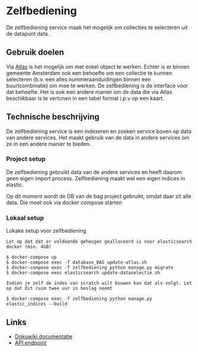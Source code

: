 # Zelfbediening
De zelfbediening service maak het mogelijk om collecties te selecteren uit de datapunt data.

## Gebruik doelen
Via [Atlas](http://atlas.amsterdam.nl) is het mogelijk om met enkel object te werken. Echter is er binnen gemeente Amsterdam ook een behoefte om een collectie te kunnen selecteren (b.v. een alles nummeraanduidingen binnen een buurtcombinatie) om mee te werken. De zelfbediening is de interface voor dat behoefte. Het is ook een andere manier om de data die via Atlas beschikbaar is te vertonen in een tabel format i.p.v op een kaart.

## Technische beschrijving
De zelfbediening service is een indexeren en zoeken service boven op data van andere services. Het maakt gebruik van de data in andere services om ze in een andere manier te bieden.

### Project setup
De zelfbediening gebruikt data van de andere services en heeft daarom geen eigen import process. Zelfbediening maakt wel een eigen indices in elastic.

Op dit moment wordt de DB van de bag project gebruikt, omdat daar zit alle data. Die moet ook via docker compose starten

### Lokaal setup
Lokake setup voor zelfbediening

`Let op dat dat er voldoende geheugen gealloceerd is voor elasticsearch docker (min. 4GB)`

```
$ docker-compose up
$ docker-compose exec -T database_BAG update-atlas.sh
$ docker-compose exec -T zelfbediening python manage.py migrate
$ docker-compose exec elasticsearch update-dataselectie.sh
```

`Indien je zelf de index van scratch wilt bouwen kan dat als volgt. Let op dat dit ruim twee uur in beslag neemt`
```
$ docker-compose exec -T zelfbediening python manage.py elastic_indices --build
```

 ## Links
 - [Dokuwiki documentatie](https://dokuwiki.datapunt.amsterdam.nl/doku.php?id=start:datapunt:zelfbedieningsconfluence)
 - [API endpoint](https://api.datapunt.amsterdam.nl)
